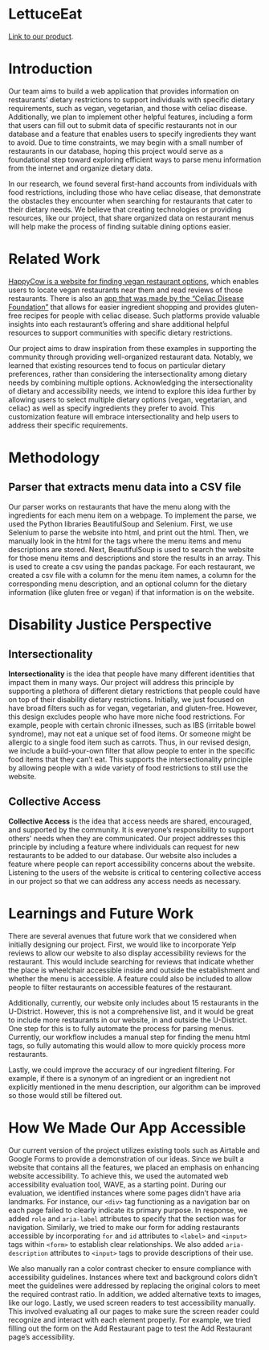 # LettuceEat
[Link to our product](https://joogtomato.github.io/LettuceEat/).

# Introduction

Our team aims to build a web application that provides information on restaurants’ dietary restrictions to support individuals with specific dietary requirements, such as vegan, vegetarian, and those with celiac disease. Additionally, we plan to implement other helpful features, including a form that users can fill out to submit data of specific restaurants not in our database and a feature that enables users to specify ingredients they want to avoid. Due to time constraints, we may begin with a small number of restaurants in our database, hoping this project would serve as a foundational step toward exploring efficient ways to parse menu information from the internet and organize dietary data.

In our research, we found several first-hand accounts from individuals with food restrictions, including those who have celiac disease, that demonstrate the obstacles they encounter when searching for restaurants that cater to their dietary needs. We believe that creating technologies or providing resources, like our project, that share organized data on restaurant menus will help make the process of finding suitable dining options easier.

# Related Work

[HappyCow is a website for finding vegan restaurant options](https://www.happycow.net/), which enables users to locate vegan restaurants near them and read reviews of those restaurants. There is also an [app that was made by the “Celiac Disease Foundation”](https://celiac.org/about-the-foundation/featured-news/2015/06/celiac-disease-foundation-launches-gluten-free-allergy-free-marketplace-app/) that allows for easier ingredient shopping and provides gluten-free recipes for people with celiac disease. Such platforms provide valuable insights into each restaurant’s offering and share additional helpful resources to support communities with specific dietary restrictions. 

Our project aims to draw inspiration from these examples in supporting the community through providing well-organized restaurant data. Notably, we learned that existing resources tend to focus on particular dietary preferences, rather than considering the intersectionality among dietary needs by combining multiple options. Acknowledging the intersectionality of dietary and accessibility needs, we intend to explore this idea further by allowing users to select multiple dietary options (vegan, vegetarian, and celiac) as well as specify ingredients they prefer to avoid. This customization feature will embrace intersectionality and help users to address their specific requirements.

# Methodology

## Parser that extracts menu data into a CSV file 

Our parser works on restaurants that have the menu along with the ingredients for each menu item on a webpage. To implement the parse, we used the Python libraries BeautifulSoup and Selenium. First, we use Selenium to parse the website into html, and print out the html. Then, we manually look in the html for the tags where the menu items and menu descriptions are stored. Next, BeautifulSoup is used to search the website for those menu items and descriptions and store the results in an array. This is used to create a csv using the pandas package. For each restaurant, we created a csv file with a column for the menu item names, a column for the corresponding menu description, and an optional column for the dietary information (like gluten free or vegan) if that information is on the website. 

# Disability Justice Perspective

## Intersectionality

**Intersectionality** is the idea that people have many different identities that impact them in many ways. Our project will address this principle by supporting a plethora of different dietary restrictions that people could have on top of their disability dietary restrictions. Initially, we just focused on have broad filters such as for vegan, vegetarian, and gluten-free. However, this design excludes people who have more niche food restrictions. For example, people with certain chronic illnesses, such as IBS (irritable bowel syndrome), may not eat a unique set of food items. Or someone might be allergic to a single food item such as carrots. Thus, in our revised design, we include a build-your-own filter that allow people to enter in the specific food items that they can’t eat. This supports the intersectionality principle by allowing people with a wide variety of food restrictions to still use the website. 

## Collective Access

**Collective Access** is the idea that access needs are shared, encouraged, and supported by the community. It is everyone’s responsibility to support others' needs when they are communicated. Our project addresses this principle by including a feature where individuals can request for new restaurants to be added to our database. Our website also includes a feature where people can report accessibility concerns about the website. Listening to the users of the website is critical to centering collective access in our project so that we can address any access needs as necessary.

# Learnings and Future Work

There are several avenues that future work that we considered when initially designing our project. First, we would like to incorporate Yelp reviews to allow our website to also display accessibility reviews for the restaurant. This would include searching for reviews that indicate whether the place is wheelchair accessible inside and outside the establishment and whether the menu is accessible. A feature could also be included to allow people to filter restaurants on accessible features of the restaurant. 

Additionally, currently, our website only includes about 15 restaurants in the U-District. However, this is not a comprehensive list, and it would be great to include more restaurants in our website, in and outside the U-District. One step for this is to fully automate the process for parsing menus. Currently, our workflow includes a manual step for finding the menu html tags,  so fully automating this would allow to more quickly process more restaurants. 

Lastly, we could improve the accuracy of our ingredient filtering. For example, if there is a synonym of an ingredient or an ingredient not explicitly mentioned in the menu description, our algorithm can be improved so those would still be filtered out. 

# How We Made Our App Accessible

Our current version of the project utilizes existing tools such as Airtable and Google Forms to provide a demonstration of our ideas. Since we built a website that contains all the features, we placed an emphasis on enhancing website accessibility. To achieve this, we used the automated web accessibility evaluation tool, WAVE, as a starting point. During our evaluation, we identified instances where some pages didn’t have aria landmarks. For instance, our `<div>` tag functioning as a navigation bar on each page failed to clearly indicate its primary purpose. In response, we added `role` and `aria-label` attributes to specify that the section was for navigation. Similarly, we tried to make our form for adding restaurants accessible by incorporating `for` and `id` attributes to `<label>` and `<input>` tags within `<form>` to establish clear relationships. We also added `aria-description` attributes to `<input>` tags to provide descriptions of their use.

We also manually ran a color contrast checker to ensure compliance with accessibility guidelines. Instances where text and background colors didn’t meet the guidelines were addressed by replacing the original colors to meet the required contrast ratio. In addition, we added alternative texts to images, like our logo. Lastly, we used screen readers to test accessibility manually. This involved evaluating all our pages to make sure the screen reader could recognize and interact with each element properly. For example, we tried filling out the form on the Add Restaurant page to test the Add Restaurant page’s accessibility.
